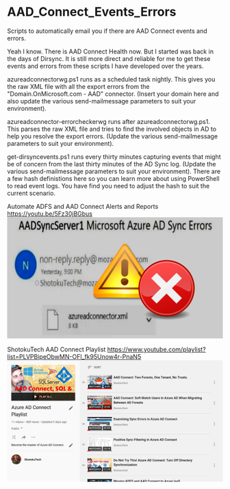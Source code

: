 # AAD_Connect_Events_Errors
Scripts to automatically email you if there are AAD Connect events and errors.

Yeah I know. There is AAD Connect Health now. But I started was back in the days of Dirsync. It is still more direct and reliable for me to get these events and errors from these scripts I have developed over the years.

azureadconnectorwg.ps1 runs as a scheduled task nightly. This gives you the raw XML file with all the export errors from the "Domain.OnMicrosoft.com - AAD" connector. (Insert your domain here and also update the various send-mailmessage parameters to suit your environment).

azureadconnector-errorcheckerwg runs after azureadconnectorwg.ps1. This parses the raw XML file and tries to find the involved objects in AD to help you resolve the export errors. (Update the various send-mailmessage parameters to suit your environment).

get-dirsyncevents.ps1 runs every thirty minutes capturing events that might be of concern from the last thirty minutes of the AD Sync log. (Update the various send-mailmessage parameters to suit your environment). There are a few hash definistions here so you can learn more about using PowerShell to read event logs. You have find you need to adjust the hash to suit the current scenario.

Automate ADFS and AAD Connect Alerts and Reports
https://youtu.be/5Fz30jBGbus
![Automate ADFS and AAD Connect Alerts and Reports](https://github.com/ShotokuTech/AAD_Connect_Events_Errors/blob/main/aad%20connect%20errors.png)

ShotokuTech AAD Connect Playlist
https://www.youtube.com/playlist?list=PLVPBipeObwMN-OFl_fk95Unow4r-PnaN5
![ShotokuTech AAD Connect Playlist](https://github.com/ShotokuTech/AAD_Connect_Events_Errors/blob/main/AAD%20Connect%20Playlist.jpg)

